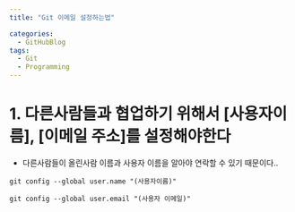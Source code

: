 ```yaml
---
title: "Git 이메일 설정하는법"

categories:
  - GitHubBlog
tags:
  - Git
  - Programming
---
```


# 1. 다른사람들과 협업하기 위해서 [사용자이름], [이메일 주소]를 설정해야한다
- 다른사람들이 올린사람 이름과 사용자 이름을 알아야 연락할 수 있기 때문이다..

~~~
git config --global user.name "(사용자이름)"
~~~

~~~
git config --global user.email "(사용자 이메일)"
~~~